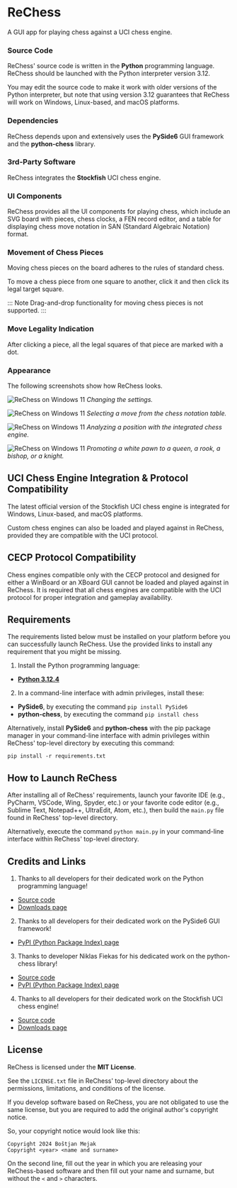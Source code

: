 # ReChess

A GUI app for playing chess against a UCI chess engine.

### Source Code

ReChess' source code is written in the **Python** programming language.
ReChess should be launched with the Python interpreter version 3.12.

You may edit the source code to make it work with older versions of the
Python interpreter, but note that using version 3.12 guarantees that
ReChess will work on Windows, Linux-based, and macOS platforms.

### Dependencies

ReChess depends upon and extensively uses the **PySide6** GUI framework
and the **python-chess** library.

### 3rd-Party Software

ReChess integrates the **Stockfish** UCI chess engine.

### UI Components

ReChess provides all the UI components for playing chess, which include
an SVG board with pieces, chess clocks, a FEN record editor, and a table
for displaying chess move notation in SAN (Standard Algebraic Notation)
format.

### Movement of Chess Pieces

Moving chess pieces on the board adheres to the rules of standard chess.

To move a chess piece from one square to another, click it and then
click its legal target square.

::: Note
Drag-and-drop functionality for moving chess pieces is not supported.
:::

### Move Legality Indication

After clicking a piece, all the legal squares of that piece are marked with a dot.

### Appearance

The following screenshots show how ReChess looks.

![ReChess on Windows 11](link "ReChess on Windows 11")
*Changing the settings.*

![ReChess on Windows 11](link "ReChess on Windows 11")
*Selecting a move from the chess notation table.*

![ReChess on Windows 11](link "ReChess on Windows 11")
*Analyzing a position with the integrated chess engine.*

![ReChess on Windows 11](link "ReChess on Windows 11")
*Promoting a white pawn to a queen, a rook, a bishop, or a knight.*

## UCI Chess Engine Integration & Protocol Compatibility

The latest official version of the Stockfish UCI chess engine is
integrated for Windows, Linux-based, and macOS platforms.

Custom chess engines can also be loaded and played against in ReChess,
provided they are compatible with the UCI protocol.

## CECP Protocol Compatibility

Chess engines compatible only with the CECP protocol and designed for
either a WinBoard or an XBoard GUI cannot be loaded and played against
in ReChess. It is required that all chess engines are compatible with
the UCI protocol for proper integration and gameplay availability.

## Requirements

The requirements listed below must be installed on your platform before
you can successfully launch ReChess. Use the provided links to install
any requirement that you might be missing.

1. Install the Python programming language:

- [**Python 3.12.4**](https://www.python.org/ftp/python/3.12.4/python-3.12.4-amd64.exe)

2. In a command-line interface with admin privileges, install these:

- **PySide6**, by executing the command `pip install PySide6`
- **python-chess**, by executing the command `pip install chess`

Alternatively, install **PySide6** and **python-chess** with the pip
package manager in your command-line interface with admin privileges
within ReChess' top-level directory by executing this command:

```
pip install -r requirements.txt
```

## How to Launch ReChess

After installing all of ReChess' requirements, launch your favorite IDE
(e.g., PyCharm, VSCode, Wing, Spyder, etc.) or your favorite code editor
(e.g., Sublime Text, Notepad++, UltraEdit, Atom, etc.), then build the
`main.py` file found in ReChess' top-level directory.

Alternatively, execute the command `python main.py` in your command-line
interface within ReChess' top-level directory.

## Credits and Links

1. Thanks to all developers for their dedicated work on the Python
programming language!

- [Source code](https://github.com/python/cpython)
- [Downloads page](https://www.python.org/downloads)

2. Thanks to all developers for their dedicated work on the PySide6
GUI framework!

- [PyPI (Python Package Index) page](https://pypi.org/project/PySide6)

3. Thanks to developer Niklas Fiekas for his dedicated work on the
python-chess library!

- [Source code](https://github.com/niklasf/python-chess)
- [PyPI (Python Package Index) page](https://pypi.org/project/chess)

4. Thanks to all developers for their dedicated work on the
Stockfish UCI chess engine!

- [Source code](https://github.com/official-stockfish/Stockfish)
- [Downloads page](https://stockfishchess.org/download)

## License

ReChess is licensed under the **MIT License**.

See the `LICENSE.txt` file in ReChess' top-level directory about the
permissions, limitations, and conditions of the license.

If you develop software based on ReChess, you are not obligated to use
the same license, but you are required to add the original author's
copyright notice.

So, your copyright notice would look like this:

```
Copyright 2024 Boštjan Mejak
Copyright <year> <name and surname>
```

On the second line, fill out the year in which you are releasing your
ReChess-based software and then fill out your name and surname, but
without the `<` and `>` characters.
